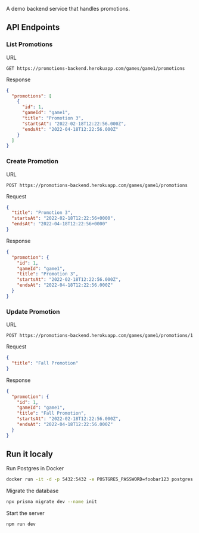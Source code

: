 A demo backend service that handles promotions.

## API Endpoints

### List Promotions

URL

```
GET https://promotions-backend.herokuapp.com/games/game1/promotions
```

Response

```json
{
  "promotions": [
    {
      "id": 1,
      "gameId": "game1",
      "title": "Promotion 3",
      "startsAt": "2022-02-18T12:22:56.000Z",
      "endsAt": "2022-04-18T12:22:56.000Z"
    }
  ]
}
```

### Create Promotion


URL

```
POST https://promotions-backend.herokuapp.com/games/game1/promotions
```

Request

```json
{
  "title": "Promotion 3",
  "startsAt": "2022-02-18T12:22:56+0000",
  "endsAt": "2022-04-18T12:22:56+0000"
}
```

Response

```json
{
  "promotion": {
    "id": 1,
    "gameId": "game1",
    "title": "Promotion 3",
    "startsAt": "2022-02-18T12:22:56.000Z",
    "endsAt": "2022-04-18T12:22:56.000Z"
  }
}
```

### Update Promotion


URL

```
POST https://promotions-backend.herokuapp.com/games/game1/promotions/1
```

Request

```json
{
  "title": "Fall Promotion"
}
```

Response

```json
{
  "promotion": {
    "id": 1,
    "gameId": "game1",
    "title": "Fall Promotion",
    "startsAt": "2022-02-18T12:22:56.000Z",
    "endsAt": "2022-04-18T12:22:56.000Z"
  }
}
```

## Run it localy

Run Postgres in Docker

```sh
docker run -it -d -p 5432:5432 -e POSTGRES_PASSWORD=foobar123 postgres
```

Migrate the database

```sh
npx prisma migrate dev --name init
```

Start the server

```sh
npm run dev
```
